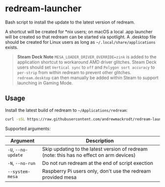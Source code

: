 # redream-launcher

Bash script to install the update to the latest version of redream.

A shortcut will be created for *nix users; on macOS a local .app launcher will
be created so that redream can be started via spotlight. A .desktop file should
be created for Linux users as long as `~/.local/share/applications` exists.

> **Steam Deck Note** `MESA_LOADER_DRIVER_OVERRIDE=zink` is added to the
> application shortcut to workaround AMD driver glitches. Steam Deck users
> should set `Vertical sync` to `off` and `Polygon sort accuracy` to `per-strip`
> from within redream to prevent other glitches. `redream.desktop` can then
> manually be added within Steam to support launching in Gaming Mode.
> 

## Usage

Install the latest build of redream to `~/Applications/redream`:

```sh
curl -sSL https://raw.githubusercontent.com/andrewmackrodt/redream-launcher/main/redream | bash
```

Supported arguments:

| Argument            | Description                                                                              |
|---------------------|------------------------------------------------------------------------------------------|
| `-U`, `--no-update` | Skip updating to the latest version of redream (note: this has no effect on arm devices) |
| `-N`, `--no-run`    | Do not run redream at the end of script exection                                         |
| `--system-mesa`     | Raspberry Pi users only, don't use the redream provided mesa                             |
